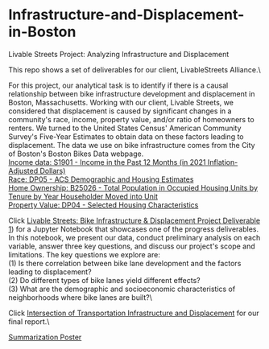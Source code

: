 # Infrastructure-and-Displacement-in-Boston
Livable Streets Project: Analyzing Infrastructure and Displacement

This repo shows a set of deliverables for our client, LivableStreets Alliance.\

For this project, our analytical task is to identify if there is a causal relationship between bike infrastructure development and displacement in Boston, Massachusetts. Working with our client, Livable Streets, we considered that displacement is caused by significant changes in a community's race, income, property value, and/or ratio of homeowners to renters. We turned to the United States Census' American Community Survey's Five-Year Estimates to obtain data on these factors leading to displacement. The data we use on bike infrastructure comes from the City of Boston's Boston Bikes Data webpage.\
[Income data: S1901 - Income in the Past 12 Months (in 2021 Inflation-Adjusted Dollars)](https://data.census.gov/table/ACSST5Y2021.S1901?q=S1901)\
[Race: DP05 - ACS Demographic and Housing Estimates](https://data.census.gov/table/ACSDP5Y2021.DP05?q=DP05)\
[Home Ownership: B25026 - Total Population in Occupied Housing Units by Tenure by Year Householder Moved into Unit](https://data.census.gov/table/ACSDT5Y2021.B25026?q=B25026)\
[Property Value: DP04 - Selected Housing Characteristics](https://data.census.gov/table/ACSDP5Y2021.DP04?q=DP04)

Click [Livable Streets: Bike Infrastructure & Displacement
Project Deliverable 1](https://github.com/tuetkwanwing/Infrastructure-and-Displacement-in-Boston/blob/main/Livable_Streets_Bike_Infrastructure_Displacement_20231128.ipynb)) 
for a Jupyter Notebook that showcases one of the progress deliverables. \
In this notebook, we present our data, conduct preliminary analysis on each variable, answer three key questions, and discuss our project's scope and limitations. The key questions we explore are: \
  (1) Is there correlation between bike lane development and the factors leading to displacement?\
  (2) Do different types of bike lanes yield different effects?\
  (3) What are the demographic and socioeconomic characteristics of neighborhoods where bike lanes are built?\\


Click [Intersection of Transportation Infrastructure and Displacement](https://github.com/tuetkwanwing/Infrastructure-and-Displacement-in-Boston/blob/main/Livable_Streets_Bike_Infrastructure_Displacement_20231128.ipynb](https://github.com/tuetkwanwing/Infrastructure-and-Displacement-in-Boston/blob/main/LivableStreets_Bike-Infrastructure-And-Displacement_Final-Report.pdf)https://github.com/tuetkwanwing/Infrastructure-and-Displacement-in-Boston/blob/main/LivableStreets_Bike-Infrastructure-And-Displacement_Final-Report.pdf) for our final report.\
 

 [Summarization Poster](https://github.com/tuetkwanwing/Infrastructure-and-Displacement-in-Boston/blob/main/Poster_Livable%20Streets%20-%20Infrastructure%20and%20Displacement.pdf)

